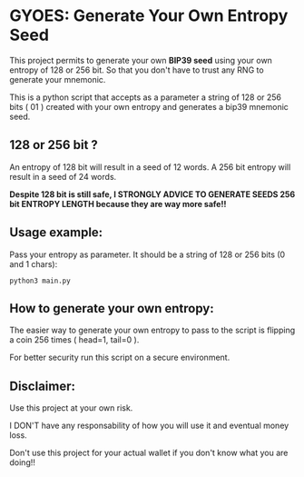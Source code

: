 # GYOES: **G**enerate **Y**our **O**wn **E**ntropy **S**eed

This project permits to generate your own **BIP39 seed** using your own entropy of 128 or 256 bit. So that you don't have to trust any RNG to generate your mnemonic.

This is a python script that accepts as a parameter a string of 128 or 256 bits ( 01 ) created with your own entropy and generates a bip39 mnemonic seed.

## 128 or 256 bit ?
An entropy of 128 bit will result in a seed of 12 words. A 256 bit entropy will result in a seed of 24 words.

**Despite 128 bit is still safe, I STRONGLY ADVICE TO GENERATE SEEDS 256 bit ENTROPY LENGTH because they are way more safe!!**

## Usage example:
Pass your entropy as parameter. It should be a string of 128 or 256 bits (0 and 1 chars):

```
python3 main.py
```

## How to generate your own entropy:
The easier way to generate your own entropy to pass to the script is flipping a coin 256 times ( head=1, tail=0 ).

For better security run this script on a secure environment.

## Disclaimer:
Use this project at your own risk. 

I DON'T have any responsability of how you will use it and eventual money loss.

Don't use this project for your actual wallet if you don't know what you are doing!!
